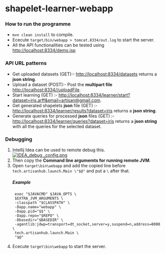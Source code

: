 shapelet-learner-webapp
=================================
### How to run the programme
- `mvn clean install` to compile.
- Ececute `target/bin/webapp > tomcat.8334/out.log` to start the server.
- All the API functionalities can be tested using [http://localhost:8334/demo.jsp](http://localhost:8334/demo.jsp)

### API URL patterns
* Get uploaded datasets (GET):- [http://localhost:8334/datasets](http://localhost:8334/datasets) returns a **json string**.
* Upload a dataset (POST):- Post the **multipart file** [http://localhost:8334//uploadFile](http://localhost:8334//uploadFile).
* Start learning (GET) :- [http://localhost:8334/learner/start?dataset=iris.arff&email=artisan@gmail.com](http://localhost:8334/learner/start?dataset=iris.arff&email=artisan@gmail.com).
* Get generated shapelets **json** file (GET) :- [http://localhost:8334/learner/results?dataset=iris](http://localhost:8334/learner/results?dataset=iris) returns a **json string**.
* Generate queries for processed **json** files (GET) :- [http://localhost:8334/learner/queries?dataset=iris](http://localhost:8334/learner/queries?dataset=iris) returns a **json string** with all the queries for the selected dataset.

### Debugging
1. Intellij Idea can be used to remote debug this.
[![IDEA_debug _config.png](https://s27.postimg.org/ovr843xir/IDEA_debug_config.png)](https://postimg.org/image/j7kxd7t67/)
2. Then copy the **Command line argumemts for running remote JVM**.
3. Open `target\bin\webapp` and add the copied line before `tech.artisanhub.launch.Main \"$@"` and put a `\` after that. 
    ##### Example
        exec "$JAVACMD" $JAVA_OPTS \
        $EXTRA_JVM_ARGUMENTS \
        -classpath "$CLASSPATH" \
        -Dapp.name="webapp" \
        -Dapp.pid="$$" \
        -Dapp.repo="$REPO" \
        -Dbasedir="$BASEDIR" \
        -agentlib:jdwp=transport=dt_socket,server=y,suspend=n,address=8000 \
        tech.artisanhub.launch.Main \
        "$@"

4. Ececute `target\bin\webapp` to start the server.

